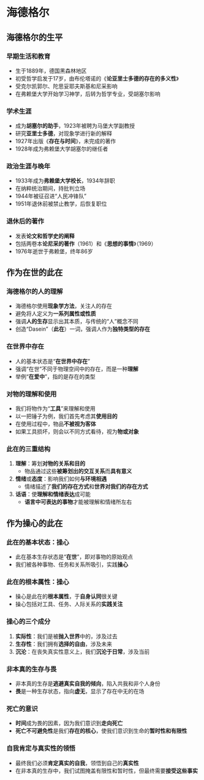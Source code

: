 # 海德格尔
## 海德格尔的生平
### 早期生活和教育
- 生于1889年，德国黑森林地区
- 初受哲学启发于17岁，由布伦塔诺的《**论亚里士多德的存在的多义性**》
- 受克尔凯郭尔、陀思妥耶夫斯基和尼采影响
- 在弗赖堡大学开始学习神学，后转为哲学专业，受胡塞尔影响

### 学术生涯
- 成为**胡塞尔的助手**，1923年被聘为马堡大学副教授
- 研究**亚里士多德**，对现象学进行新的解释
- 1927年出版《**存在与时间**》，未完成的著作
- 1928年成为弗赖堡大学胡塞尔的继任者

### 政治生涯与晚年
- 1933年成为**弗赖堡大学校长**，1934年辞职
- 在纳粹统治期间，持批判立场
- 1944年被征召进“人民冲锋队”
- 1951年退休前被禁止教学，后恢复职位

### 退休后的著作
- 发表**论文和哲学史的阐释**
- 包括两卷本**论尼采的著作**（1961）和《**思想的事情**》（1969）
- 1976年逝世于弗赖堡，终年86岁

## 作为在世的此在

### 海德格尔的人的理解
- 海德格尔使用**现象学方法**，关注人的存在
- 避免将人定义为**一系列属性或性质**
- 强调**人的生存**显示出其本质，与传统的“人”概念不同
- 创造“Dasein”（**此在**）一词，强调人作为**独特类型的存在**

### 在世界中存在
- 人的基本状态是“**在世界中存在**”
- 强调“在世”不同于物理空间中的存在，而是一种**理解**
- 举例“**在爱中**”，指的是存在的类型

### 对物的理解和使用
- 我们将物作为“**工具**”来理解和使用
- 以一把锤子为例，我们首先考虑其**使用目的**
- 在使用过程中，物品**不被视为客体**
- 如果工具损坏，则会以不同方式看待，视为**物或对象**

### 此在的三重结构
1. **理解**：筹划**对物的关系和目的**
   - 物品通过这些**被筹划出的交互关系**而**具有意义**
2. **情绪**或**态度**：影响我们如何**与环境相遇**
   - 情绪描述了**我们的存在方式**和**世界对我们的存在方式**
3. **话语**：使**理解和情绪表达**成可能
   - **语言中可表达的事物**才能被理解和情绪所左右

## 作为操心的此在

### 此在的基本状态：操心
- 此在基本生存状态是“**在世**”，即对事物的原始观点
- 我们被各种事物、任务和关系所吸引，实践**操心**

### 此在的根本属性：操心
- 操心是此在的**根本属性**，于**自身认同**很关键
- 操心包括对工具、任务、人际关系的**实践关注**

### 操心的三个成分
1. **实际性**：我们是被**抛入世界**中的，涉及过去
2. **生存性**：我们拥有**选择的自由**，涉及未来
3. **沉沦**：在丧失真实性意义上，我们**沉沦于日常**，涉及当前

### 非本真的生存与畏
- 非本真的生存是**逃避真实自我的倾向**，陷入共我和非个人身份
- **畏**是一种生存状态，指向**虚无**，显示了存在中无的在场

### 死亡的意识
- **时间**成为畏的因素，因为我们意识到**走向死亡**
- **死亡不可避免性**是我们**存在的核心**，使我们意识到生命的**暂时性和有限性**

### 自我肯定与真实性的领悟
- 最终我们必须**肯定真实的自我**，领悟到自己的**真实性**
- 在非本真的生存中，我们试图掩盖有限性和暂时性，但最终需要**接受这些事实**
